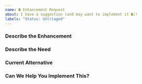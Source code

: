 ```yaml
---
name: � Enhancement Request
about: I have a suggestion (and may want to implement it �)!
labels: "Status: Untriaged"
---
```


### Describe the Enhancement
<!---  What you are trying to achieve that you can't? -->

### Describe the Need
<!---  What kind of user do you believe would utilize this enhancement, and how many users might want this functionality -->

### Current Alternative
<!--- Is there a current alternative that you can utilize to workaround the lack of this enhancement -->

### Can We Help You Implement This?
<!---  The best way to ensure your enhancement is built is to help implement the enhancement yourself. If you're interested in helping out we'd love to give you a hand to make this possible. Let us know if there's something you need. -->

